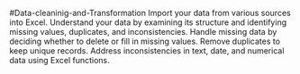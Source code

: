 #Data-cleaninig-and-Transformation
Import your data from various sources into Excel.
Understand your data by examining its structure and identifying missing values, duplicates, and inconsistencies.
Handle missing data by deciding whether to delete or fill in missing values.
Remove duplicates to keep unique records.
Address inconsistencies in text, date, and numerical data using Excel functions.
